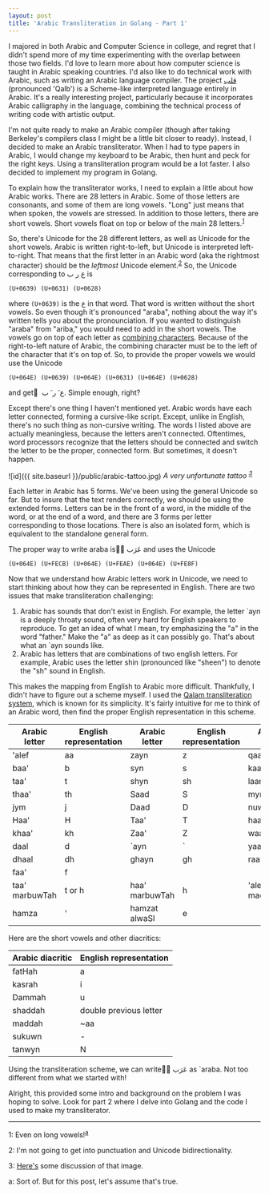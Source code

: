 ```yaml
---
layout: post
title: 'Arabic Transliteration in Golang - Part 1'
---
```


I majored in both Arabic and Computer Science in college, and regret that I didn't spend more of my time experimenting with the overlap between those two fields. I'd love to learn more about how computer science is taught in Arabic speaking countries. I'd also like to do technical work with Arabic, such as writing an Arabic language compiler. The project [ﻗﻠﺐ](http://nas.sr/%D9%82%D9%84%D8%A8/) (pronounced 'Qalb') is a Scheme-like interpreted language entirely in Arabic. It's a really interesting project, particularly because it incorporates Arabic calligraphy in the language, combining the technical process of writing code with artistic output.

I'm not quite ready to make an Arabic compiler (though after taking Berkeley's compilers class I might be a little bit closer to ready). Instead, I decided to make an Arabic transliterator. When I had to type papers in Arabic, I would change my keyboard to be Arabic, then hunt and peck for the right keys. Using a transliteration program would be a lot faster. I also decided to implement my program in Golang.

To explain how the transliterator works, I need to explain a little about how Arabic works. There are 28 letters in Arabic. Some of those letters are consonants, and some of them are long vowels. "Long" just means that when spoken, the vowels are stressed. In addition to those letters, there are short vowels. Short vowels float on top or below of the main 28 letters.<sup>[1](#short-vowels)</sup>

So, there's Unicode for the 28 different letters, as well as Unicode for the short vowels. Arabic is written right-to-left, but Unicode is interpreted left-to-right. That means that the first letter in an Arabic word (aka the rightmost character) should be the *leftmost* Unicode element.<sup>[2](#rtl)</sup> So, the Unicode corresponding to ع ر ب is
```
(U+0639) (U+0631) (U+0628)
```
where `(U+0639)` is the ع in that word. That word is written without the short vowels. So even though it's pronounced "araba", nothing about the way it's written tells you about the pronounciation. If you wanted to distinguish "araba" from "ariba," you would need to add in the short vowels. The vowels go on top of each letter as [combining characters](https://en.wikipedia.org/wiki/Combining_character). Because of the right-to-left nature of Arabic, the combining character must be to the left of the character that it's on top of. So, to provide the proper vowels we would use the Unicode
```
(U+064E) (U+0639) (U+064E) (U+0631) (U+064E) (U+0628)
```
and get َ ع َ ر َ ب. Simple enough, right?

Except there's one thing I haven't mentioned yet. Arabic words have each letter connected, forming a cursive-like script. Except, unlike in English, there's no such thing as non-cursive writing. The words I listed above are actually meaningless, because the letters aren't connected. Oftentimes, word processors recognize that the letters should be connected and switch the letter to be the proper, connected form. But sometimes, it doesn't happen.

![id]({{ site.baseurl }}/public/arabic-tattoo.jpg)
*A very unfortunate tattoo <sup>[3](#tattoo)</sup>*	

Each letter in Arabic has 5 forms. We've been using the general Unicode so far. But to insure that the text renders correctly, we should be using the extended forms. Letters can be in the front of a word, in the middle of the word, or at the end of a word, and there are 3 forms per letter corresponding to those locations. There is also an isolated form, which is equivalent to the standalone general form. 

The proper way to write araba is ََﻋَﺮَﺏ and uses the Unicode 
```
(U+064E) (U+FECB) (U+064E) (U+FEAE) (U+064E) (U+FE8F)
```

Now that we understand how Arabic letters work in Unicode, we need to start thinking about how they can be represented in English. There are two issues that make transliteration challenging:
1. Arabic has sounds that don't exist in English. For example, the letter \`ayn is a deeply throaty sound, often very hard for English speakers to reproduce. To get an idea of what I mean, try emphasizing the "a" in the word "father." Make the "a" as deep as it can possibly go. That's about what an \`ayn sounds like. 
2. Arabic has letters that are combinations of two english letters. For example, Arabic uses the letter shin (pronounced like "sheen") to denote the "sh" sound in English.

This makes the mapping from English to Arabic more difficult. Thankfully, I didn't have to figure out a scheme myself. I used the [Qalam transliteration system](http://langs.eserver.org/qalam.txt), which is known for its simplicity. It's fairly intuitive for me to think of an Arabic word, then find the proper English representation in this scheme. 

| Arabic letter | English representation | Arabic letter | English representation | Arabic letter | English representation |
|----------------|------------------------|----------------|------------------------|-----------------|------------------------|
| 'alef | aa | zayn | z | qaaf | q |
| baa' | b | syn | s | kaaf | k |
| taa' | t | shyn | sh | laam | l |
| thaa' | th | Saad | S | mym | m |
| jym | j | Daad | D | nuwn | n |
| Haa' | H | Taa' | T | haa' | h |
| khaa' | kh | Zaa' | Z | waaw | w |
| daal | d | &#96;ayn | &#96; | yaa' | y |
| dhaal | dh | ghayn | gh | raa' | r |
| faa' | f |  |  |  |  |
| taa' marbuwTah | t or h | haa' marbuwTah | h | 'alef maqSuwrah | ae |
| hamza | ' | hamzat alwaSl | e |  |  |

Here are the short vowels and other diacritics:

| Arabic diacritic | English representation |
|------------------|------------------------|
| fatHah           | a                      |
| kasrah           | i                      |
| Dammah           | u                      |
| shaddah          | double previous letter |
| maddah           | ~aa                    |
| sukuwn           | -                      |
| tanwyn           | N                      |
 

Using the transliteration scheme, we can write ََﻋَﺮَﺏ as \`araba. Not too different from what we started with!

Alright, this provided some intro and background on the problem I was hoping to solve. Look for part 2 where I delve into Golang and the code I used to make my transliterator.

---
<a name="short-vowels">1</a>: Even on long vowels!<sup>[a](#disclaimer)</sup>

<a name="rtl">2</a>: I'm not going to get into punctuation and Unicode bidirectionality.

<a name="tattoo">3</a>: [Here's](http://www.gettysburgcollegeitt.org/LRCblog/2014/12/when-arabic-tattoos-go-bad-or-why-you-should-talk-to-a-translator-first/) some discussion of that image.

<a name="disclaimer">a</a>: Sort of. But for this post, let's assume that's true.
